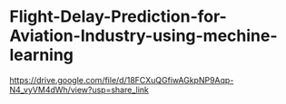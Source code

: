 # Flight-Delay-Prediction-for-Aviation-Industry-using-mechine-learning
https://drive.google.com/file/d/18FCXuQGfiwAGkpNP9Aqp-N4_vyVM4dWh/view?usp=share_link
